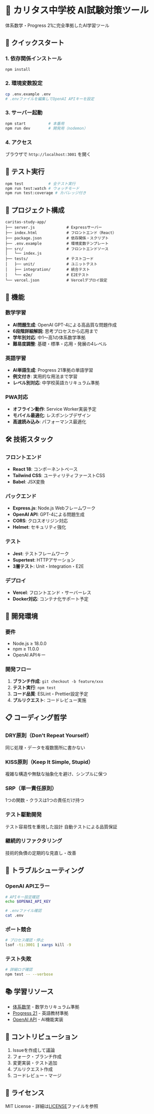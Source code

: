# 🤖 カリタス中学校 AI試験対策ツール

体系数学・Progress 21に完全準拠したAI学習ツール

## 🚀 クイックスタート

### 1. 依存関係インストール
```bash
npm install
```

### 2. 環境変数設定
```bash
cp .env.example .env
# .envファイルを編集してOpenAI APIキーを設定
```

### 3. サーバー起動
```bash
npm start          # 本番用
npm run dev        # 開発用（nodemon）
```

### 4. アクセス
ブラウザで `http://localhost:3001` を開く

## 🧪 テスト実行

```bash
npm test           # 全テスト実行
npm run test:watch # ウォッチモード
npm run test:coverage # カバレッジ付き
```

## 📁 プロジェクト構成

```
caritas-study-app/
├── server.js              # Expressサーバー
├── index.html             # フロントエンド（React）
├── package.json           # 依存関係・スクリプト
├── .env.example           # 環境変数テンプレート
├── src/                   # フロントエンドソース
│   └── index.js
├── tests/                 # テストコード
│   ├── unit/              # ユニットテスト
│   ├── integration/       # 統合テスト
│   └── e2e/               # E2Eテスト
└── vercel.json            # Vercelデプロイ設定
```

## 🎯 機能

### 数学学習
- **AI問題生成**: OpenAI GPT-4による高品質な問題作成
- **6段階詳細解説**: 思考プロセスから応用まで
- **学年別対応**: 中1～高1の体系数学準拠
- **難易度調整**: 基礎・標準・応用・発展の4レベル

### 英語学習
- **AI単語生成**: Progress 21準拠の単語学習
- **例文付き**: 実用的な用法まで学習
- **レベル別対応**: 中学校英語カリキュラム準拠

### PWA対応
- **オフライン動作**: Service Worker実装予定
- **モバイル最適化**: レスポンシブデザイン
- **高速読み込み**: パフォーマンス最適化

## 🛠️ 技術スタック

### フロントエンド
- **React 18**: コンポーネントベース
- **Tailwind CSS**: ユーティリティファーストCSS
- **Babel**: JSX変換

### バックエンド
- **Express.js**: Node.js Webフレームワーク
- **OpenAI API**: GPT-4による問題生成
- **CORS**: クロスオリジン対応
- **Helmet**: セキュリティ強化

### テスト
- **Jest**: テストフレームワーク
- **Supertest**: HTTPアサーション
- **3層テスト**: Unit・Integration・E2E

### デプロイ
- **Vercel**: フロントエンド・サーバーレス
- **Docker対応**: コンテナ化サポート予定

## 🔧 開発環境

### 要件
- Node.js ≥ 18.0.0
- npm ≥ 11.0.0
- OpenAI APIキー

### 開発フロー
1. **ブランチ作成**: `git checkout -b feature/xxx`
2. **テスト実行**: `npm test`
3. **コード品質**: ESLint・Prettier設定予定
4. **プルリクエスト**: コードレビュー実施

## 📋 コーディング哲学

### DRY原則（Don't Repeat Yourself）
同じ処理・データを複数箇所に書かない

### KISS原則（Keep It Simple, Stupid）
複雑な構造や無駄な抽象化を避け、シンプルに保つ

### SRP（単一責任原則）
1つの関数・クラスは1つの責任だけ持つ

### テスト駆動開発
テスト容易性を重視した設計
自動テストによる品質保証

### 継続的リファクタリング
技術的負債の定期的な見直し・改善

## 🚨 トラブルシューティング

### OpenAI APIエラー
```bash
# APIキー設定確認
echo $OPENAI_API_KEY

# .envファイル確認
cat .env
```

### ポート競合
```bash
# プロセス確認・停止
lsof -ti:3001 | xargs kill -9
```

### テスト失敗
```bash
# 詳細ログ確認
npm test -- --verbose
```

## 📚 学習リソース

- [体系数学](https://www.chart.co.jp/) - 数学カリキュラム準拠
- [Progress 21](https://www.edc.co.jp/) - 英語教材準拠
- [OpenAI API](https://platform.openai.com/docs) - AI機能実装

## 🤝 コントリビューション

1. Issueを作成して議論
2. フォーク・ブランチ作成
3. 変更実装・テスト追加
4. プルリクエスト作成
5. コードレビュー・マージ

## 📄 ライセンス

MIT License - 詳細は[LICENSE](LICENSE)ファイルを参照
